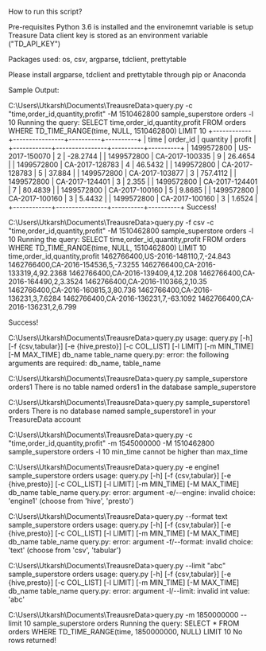 How to run this script?

Pre-requisites
Python 3.6 is installed and the environemnt variable is setup
Treasure Data client key is stored as an environment variable ("TD_API_KEY")

Packages used:
os, csv, argparse, tdclient, prettytable

Please install argparse, tdclient and prettytable through pip or Anaconda

Sample Output:

C:\Users\Utkarsh\Documents\TreausreData>query.py -c "time,order_id,quantity,profit" -M 1510462800 sample_superstore orders -l 10
Running the query:
SELECT time,order_id,quantity,profit FROM orders WHERE TD_TIME_RANGE(time, NULL, 1510462800)  LIMIT 10
+------------+----------------+----------+----------+
|    time    |    order_id    | quantity |  profit  |
+------------+----------------+----------+----------+
| 1499572800 | US-2017-150070 |    2     | -28.2744 |
| 1499572800 | CA-2017-100335 |    9     | 26.4654  |
| 1499572800 | CA-2017-128783 |    4     | 46.5432  |
| 1499572800 | CA-2017-128783 |    5     |  37.884  |
| 1499572800 | CA-2017-103877 |    3     | 757.4112 |
| 1499572800 | CA-2017-124401 |    3     |  2.355   |
| 1499572800 | CA-2017-124401 |    7     | 80.4839  |
| 1499572800 | CA-2017-100160 |    5     |  9.8685  |
| 1499572800 | CA-2017-100160 |    3     |  5.4432  |
| 1499572800 | CA-2017-100160 |    3     |  1.6524  |
+------------+----------------+----------+----------+
Success!

C:\Users\Utkarsh\Documents\TreausreData>query.py -f csv -c "time,order_id,quantity,profit" -M 1510462800 sample_superstore orders -l 10
Running the query:
SELECT time,order_id,quantity,profit FROM orders WHERE TD_TIME_RANGE(time, NULL, 1510462800)  LIMIT 10
time,order_id,quantity,profit
1462766400,US-2016-148110,7,-24.843
1462766400,CA-2016-154536,5,-7.3255
1462766400,CA-2016-133319,4,92.2368
1462766400,CA-2016-139409,4,12.208
1462766400,CA-2016-164490,2,3.3524
1462766400,CA-2016-110366,2,10.35
1462766400,CA-2016-160815,3,80.736
1462766400,CA-2016-136231,3,7.6284
1462766400,CA-2016-136231,7,-63.1092
1462766400,CA-2016-136231,2,6.799

Success!

C:\Users\Utkarsh\Documents\TreausreData>query.py
usage: query.py [-h] [-f {csv,tabular}] [-e {hive,presto}] [-c COL_LIST]
                [-l LIMIT] [-m MIN_TIME] [-M MAX_TIME]
                db_name table_name
query.py: error: the following arguments are required: db_name, table_name

C:\Users\Utkarsh\Documents\TreausreData>query.py sample_superstore orders1
There is no table named orders1 in the database sample_superstore

C:\Users\Utkarsh\Documents\TreausreData>query.py sample_superstore1 orders
There is no database named  sample_superstore1 in your TreasureData account

C:\Users\Utkarsh\Documents\TreausreData>query.py -c "time,order_id,quantity,profit" -m 1545000000 -M 1510462800 sample_superstore orders -l 10
min_time cannot be higher than max_time

C:\Users\Utkarsh\Documents\TreausreData>query.py -e engine1 sample_superstore orders
usage: query.py [-h] [-f {csv,tabular}] [-e {hive,presto}] [-c COL_LIST]
                [-l LIMIT] [-m MIN_TIME] [-M MAX_TIME]
                db_name table_name
query.py: error: argument -e/--engine: invalid choice: 'engine1' (choose from 'hive', 'presto')

C:\Users\Utkarsh\Documents\TreausreData>query.py --format text sample_superstore orders
usage: query.py [-h] [-f {csv,tabular}] [-e {hive,presto}] [-c COL_LIST]
                [-l LIMIT] [-m MIN_TIME] [-M MAX_TIME]
                db_name table_name
query.py: error: argument -f/--format: invalid choice: 'text' (choose from 'csv', 'tabular')

C:\Users\Utkarsh\Documents\TreausreData>query.py --limit "abc" sample_superstore orders
usage: query.py [-h] [-f {csv,tabular}] [-e {hive,presto}] [-c COL_LIST]
                [-l LIMIT] [-m MIN_TIME] [-M MAX_TIME]
                db_name table_name
query.py: error: argument -l/--limit: invalid int value: 'abc'

C:\Users\Utkarsh\Documents\TreausreData>query.py -m 1850000000 --limit 10 sample_superstore orders
Running the query:
SELECT * FROM orders WHERE TD_TIME_RANGE(time, 1850000000, NULL)  LIMIT 10
No rows returned!



